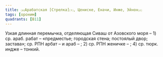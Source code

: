 ```yaml
---
title: ⒜Арабатская [Стрелка]⒯, Цениске, Еначи, Инже, Эйнон⒵
tags: [ороним]
quadrants: [В11]
---
```


Узкая длинная перемычка, отделяющая Сиваш от Азовского моря – 1) ср. араб. рабат
– «предместье; городская стена; постоялый двор; застава»; ср. РПН арбат – и араб
– ; 2) ср. РПН женичке – ; 4) ср. тюрк. индже – тонкий.
